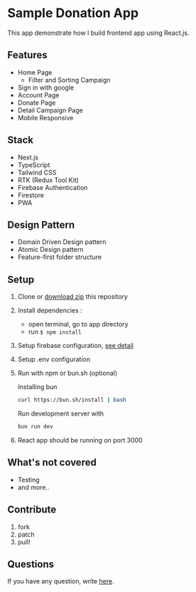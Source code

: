 
Sample Donation App
===========================
This app demonstrate how I build frontend app using React.js. 

## Features
-   Home Page
	-   Filter and Sorting Campaign
-   Sign in with google
-   Account Page
-   Donate Page
-   Detail Campaign Page 
-   Mobile Responsive

## Stack
- Next.js
- TypeScript
- Tailwind CSS
- RTK (Redux Tool Kit)
- Firebase Authentication
- Firestore
- PWA

## Design Pattern
- Domain Driven Design pattern
- Atomic Design pattern
- Feature-first folder structure


## Setup
1. Clone or [download zip](https://github.com/ardiwinardi/sample-donation-app/archive/master.zip) this repository
2. Install dependencies :
   - open terminal, go to app directory
   - run `$ npm install`
3. Setup firebase configuration, [see detail](https://www.makeuseof.com/react-app-firebase-connect/) 
4. Setup .env configuration
5. Run with npm or bun.sh (optional)
   
	Installing bun
	```bash
	curl https://bun.sh/install | bash
	```
	Run development server with 
	```bash
	bun run dev
	```   
6. React app should be running on port 3000


## What's not covered
- Testing
- and more..

## Contribute
1. fork
2. patch
3. pull!

## Questions
If you have any question, write [here](https://github.com/ardiwinardi/sample-donation-app/issues).
